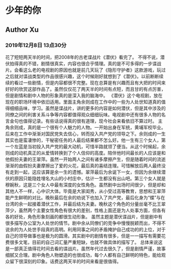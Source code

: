 # 少年的你
## Author Xu
### 2019年12月8日 13点30分

花了短短两天半的时间，把2008年的古老谍战片《潜伏》看完了。
不得不说，潜伏拍得真的不错，剧情很真实，内容也很合乎情理。真的是不可多得的一步谍战片。会看这么老的电视剧的原因也就是前几天玩了《隐形守护者》这款游戏，玩过之后就对谍战类型的作品很感兴趣，这个时候刚好就想到了《潜伏》。以前断断续续的看过一些剧情，但是内容都很不完整。现在总算是有兴趣而且有大把的时间来好好的欣赏这部作品了。虽然仅仅花了两天半的时间有点短，而且甘的有点厉害，但是剧情和剧中人物的形象真的是深入我的脑海中。
《潜伏》这个电视剧，放在现在的职场环境中依旧适用。里面主角余则成在工作中的一些为人处世知道真的值得细细品味，学习。虽然是谍战片，讲的更多的内容是如何潜伏，但是其中涉及的同僚之间的利害关系斗争等内容都值得观众细细玩味。电视剧中还有很多人物的名言金句也值得记录。有些话说得真的很有道理，现今社会来看依旧不算过时。
主角余则成，真的是一个很有个人魅力的人物。一开始出身在军统，黄埔军校毕业。后来在工作中渐渐对国民党失去信心，转而投入共产党的领导之下。余则成的一生其实也是蛮凄惨的，干秘密任务的人最后结果都不怎么好。他一生有三个女人，第一个左蓝是当初投入共产党的最大动机，可惜半路就领了便当。从这个时候起，余则成的动机真正的从爱情转换到了个人信仰的高度。陪伴他时间最长的人应该是和他假扮夫妻的王翠萍。虽然一开始两人之间有诸多摩擦产生，但是随着时间的流逝渐渐的由假扮夫妻摩擦出了爱的火花，最后真的喜结连理。可惜解放后两人最终没有走到一起，这应该算是余一生的遗憾。翠萍最后为余诞下一女，但因为余继续潜伏的原因只能隐姓埋名大山的小村庄中，估计一生都没有出山吧。第三个女人就是穆婉秋，这是三个女人中最有深度的女性角色。虽然剧中出场时间很少，但是却和其他人不一样，心中识大体。毕竟是大家闺秀，从小受过高等教育，思想和王翠萍能产生鲜明的对比。晚秋最后在余的劝说下也加入了共产党，最后化身为“蝶”与在台湾的余一起接着潜伏工作，并最后结为夫妻。晚秋这个角色的分量丝毫不比王翠萍少，虽然两个主要女性角色有很大的差别，性格上面还是为人处事方面，但各有各的好处，角色形象刻画的都很生动形象。
虽然主题是潜伏谍战片，但是剧中有很多描写办公室为人处世的情节。剧中余从同僚们的竞争中慢慢脱颖而出，不得不说余的为人处世手段真的高明。利用同事之间的矛盾掩护自己成功的的上位，对于自己的领导做事也是极为的圆滑。其实剧中的剧情有很多，但是一一描写有需要花费很多文笔，目前的自己词汇量严重短缺，也就不做具体的描写了。
总体来说这是一部真正值得花时间去看的谍战片。虽然年代过去很久了，但是剧情严谨，故事细腻又合理。剧中角色人物塑造的也很成功，每个人都有自己鲜明的特色，能给观众留下很深刻的印象。话费这两天半的时间来看是很值得。

